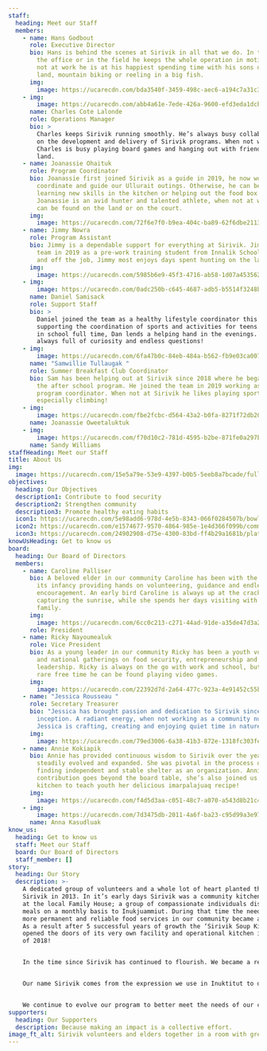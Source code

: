 ```yaml
---
staff:
  heading: Meet our Staff
  members:
    - name: Hans Godbout
      role: Executive Director
      bio: Hans is behind the scenes at Sirivik in all that we do. In the kitchen, in
        the office or in the field he keeps the whole operation in motion. When
        not at work he is at his happiest spending time with his sons on the
        land, mountain biking or reeling in a big fish.
      img:
        image: https://ucarecdn.com/bda3540f-3459-498c-aec6-a194c7a31c3f/IMG_3274.jpg
    - img:
        image: https://ucarecdn.com/abb4a61e-7ede-426a-9600-efd3eda1dcb6/IMG_8691.JPG
      name: Charles Cote Lalonde
      role: Operations Manager
      bio: >
        Charles keeps Sirivik running smoothly. He’s always busy collaborating
        on the development and delivery of Sirivik programs. When not working
        Charles is busy playing board games and hanging out with friends on the
        land.
    - name: Joanassie Ohaituk
      role: Program Coordinator
      bio: Joanassie first joined Sirivik as a guide in 2019, he now works to
        coordinate and guide our Ullurait outings. Otherwise, he can be found
        learning new skills in the kitchen or helping out the food box program.
        Joanassie is an avid hunter and talented athlete, when not at work he
        can be found on the land or on the court.
      img:
        image: https://ucarecdn.com/72f6e7f0-b9ea-404c-ba89-62f6dbe21131/IMG_4503.jpg
    - name: Jimmy Nowra
      role: Program Assistant
      bio: Jimmy is a dependable support for everything at Sirivik. Jimmy joined the
        team in 2019 as a pre-work training student from Innalik School. Both on
        and off the job, Jimmy most enjoys days spent hunting on the land.
      img:
        image: https://ucarecdn.com/5985b6e9-45f3-4716-ab58-1d07a4535621/1A8DB4B1-2C6D-4BA7-A39C-8F137DC3EC73.jpeg
    - img:
        image: https://ucarecdn.com/0adc250b-c645-4687-adb5-b5514f3248be/IMG_8011 2.heic
      name: Daniel Samisack
      role: Support Staff
      bio: >
        Daniel joined the team as a healthy lifestyle coordinator this summer,
        supporting the coordination of sports and activities for teens. Now back
        in school full time, Dan lends a helping hand in the evenings. Daniel is
        always full of curiosity and endless questions!
    - img:
        image: https://ucarecdn.com/6fa47b0c-84eb-484a-b562-fb9e03ca0073/IMG_8355.jpg
      name: "Samwillie Tullaugak "
      role: Summer Breakfast Club Coordinator
      bio: Sam has been helping out at Sirivik since 2018 where he began cooking in
        the after school program. He joined the team in 2019 working as a summer
        program coordinator. When not at Sirivik he likes playing sports,
        especially climbing!
    - img:
        image: https://ucarecdn.com/fbe2fcbc-d564-43a2-b0fa-8271f72db20c/4C204C49-8AD5-4E3D-B47C-1C0B86232E7F.jpeg
      name: Joanassie Oweetaluktuk
    - img:
        image: https://ucarecdn.com/f70d10c2-781d-4595-b2be-871fe0a297b9/40F17C61-F7C6-4416-8BE4-E18149296B11.jpeg
      name: Sandy Williams
staffHeading: Meet our Staff
title: About Us
img:
  image: https://ucarecdn.com/15e5a79e-53e9-4397-b0b5-5eeb8a7bcade/fullsizeoutput_645.jpeg
objectives:
  heading: Our Objectives
  description1: Contribute to food security
  description2: Strengthen community
  description3: Promote healthy eating habits
  icon1: https://ucarecdn.com/5e98add6-978d-4e5b-8343-066f0284507b/bowl.svg
  icon2: https://ucarecdn.com/e1574677-9570-4864-985e-1e4d366f099b/community.svg
  icon3: https://ucarecdn.com/24902908-d75e-4300-83bd-ff4b29a1681b/plate.svg
knowUsHeading: Get to know us
board:
  heading: Our Board of Directors
  members:
    - name: Caroline Palliser
      bio: A beloved elder in our community Caroline has been with the project since
        its infancy providing hands on volunteering, guidance and endless
        encouragement. An early bird Caroline is always up at the crack of dawn
        capturing the sunrise, while she spends her days visiting with her
        family.
      img:
        image: https://ucarecdn.com/6cc0c213-c271-44ad-91de-a35de47d3a29/IMG_7847.jpg
      role: President
    - name: Ricky Nayoumealuk
      role: Vice President
      bio: As a young leader in our community Ricky has been a youth voice at regional
        and national gatherings on food security, entrepreneurship and
        leadership. Ricky is always on the go with work and school, but in his
        rare free time he can be found playing video games.
      img:
        image: https://ucarecdn.com/22392d7d-2a64-477c-923a-4e91452c55b1/IMG_7843.jpg
    - name: "Jessica Rousseau "
      role: Secretary Treasurer
      bio: "Jessica has brought passion and dedication to Sirivik since it’s
        inception. A radiant energy, when not working as a community nurse
        Jessica is crafting, creating and enjoying quiet time in nature. "
      img:
        image: https://ucarecdn.com/79ed3006-6a38-41b3-872e-1318fc303fe3/IMG_8298.jpg
    - name: Annie Kokiapik
      bio: Annie has provided continuous wisdom to Sirivik over the years as it’s
        steadily evolved and expanded. She was pivotal in the process of Sirivik
        finding independent and stable shelter as an organization. Annie’s
        contribution goes beyond the board table, she’s also joined us in the
        kitchen to teach youth her delicious imarpalajuaq recipe!
      img:
        image: https://ucarecdn.com/f4d5d3aa-c051-48c7-a070-a543d8b21c46/IMG_8295.jpg
    - img:
        image: https://ucarecdn.com/7d3475db-2011-4a6f-ba23-c95d99a3e97c/03C6F2DC-CE62-417D-8D47-0770FE2FDFD3.jpeg
      name: Anna Kasudluak
know_us:
  heading: Get to know us
  staff: Meet our Staff
  board: Our Board of Directors
  staff_member: []
story:
  heading: Our Story
  description: >-
    A dedicated group of volunteers and a whole lot of heart planted the seed of
    Sirivik in 2013. In it’s early days Sirivik was a community kitchen program
    at the local Family House; a group of compassionate individuals distributing
    meals on a monthly basis to Inukjuammiut. During that time the need to have
    more permanent and reliable food services in our community became apparent.
    As a result after 5 successful years of growth the ‘Sirivik Soup Kitchen’
    opened the doors of its very own facility and operational kitchen in April
    of 2018!


    In the time since Sirivik has continued to flourish. We became a registered non-profit organization in May of 2020. We dropped our ‘Soup Kitchen’ title to better encapsulate the scope of our work. Operating as a food centre we are able to provide a wider array of programs and initiatives, finding creative solutions to addressing food security in our community. 


    Our name Sirivik comes from the expression we use in Inuktitut to demonstrate our gratitude and excitement before sharing a meal.


    We continue to evolve our program to better meet the needs of our community, as Inukjuak continues to grow and change so will we. Contributing to an Inuit led food system that prioritizes our needs and celebrates our culture and community.
supporters:
  heading: Our Supporters
  description: Because making an impact is a collective effort.
image_ft_alt: Sirivik volunteers and elders together in a room with green walls and plants
---
```

